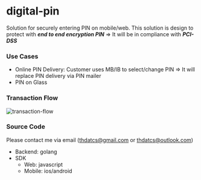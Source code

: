 # digital-pin
Solution for securely entering PIN on mobile/web. This solution is design to protect with ***end to end encryption PIN*** => It will be in compliance with ***PCI-DSS***

### Use Cases
- Online PIN Delivery: Customer uses MB/IB to select/change PIN => It will replace PIN delivery via PIN mailer
- PIN on Glass

### Transaction Flow
![transaction-flow](https://user-images.githubusercontent.com/6086297/62594291-3e6f4c80-b904-11e9-8a55-03d30d96e0d1.png)

### Source Code
Please contact me via email (thdatcs@gmail.com or thdatcs@outlook.com)
- Backend: golang
- SDK
  - Web: javascript
  - Mobile: ios/android
